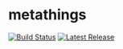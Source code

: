 # metathings

[![Build Status](https://github.com/nayotta/metathings/workflows/CompileBinaryAndUploadAsset/badge.svg)](https://github.com/nayotta/metathings/workflows/CompileBinaryAndUploadAsset/badge.svg) [![Latest Release](https://img.shields.io/github/v/release/nayotta/metathings?color=%233D9970)](https://img.shields.io/github/v/release/nayotta/metathings?color=%233D9970)
